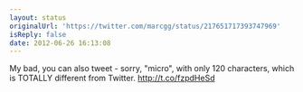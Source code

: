 ```yaml
---
layout: status
originalUrl: 'https://twitter.com/marcgg/status/217651717393747969'
isReply: false
date: 2012-06-26 16:13:08
---
```


My bad, you can also tweet - sorry, "micro", with only 120 characters, which is TOTALLY different from Twitter. http://t.co/fzpdHeSd
